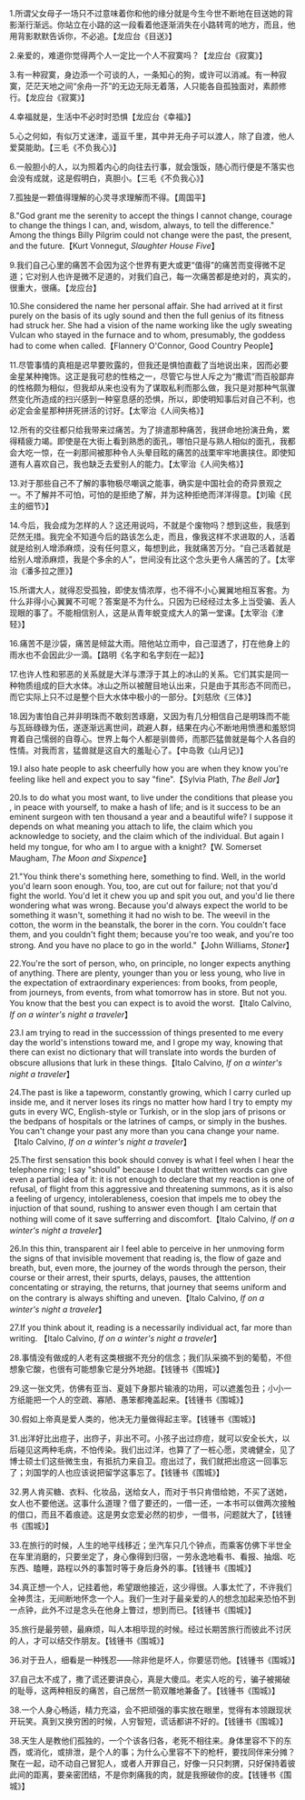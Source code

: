 1.所谓父女母子一场只不过意味着你和他的缘分就是今生今世不断地在目送她的背影渐行渐远。你站立在小路的这一段看着他逐渐消失在小路转弯的地方，而且，他用背影默默告诉你，不必追。【龙应台《目送》】

2.亲爱的，难道你觉得两个人一定比一个人不寂寞吗？【龙应台《寂寞》】

3.有一种寂寞，身边添一个可谈的人，一条知心的狗，或许可以消减。有一种寂寞，茫茫天地之间“余舟一芥”的无边无际无着落，人只能各自孤独面对，素颜修行。【龙应台《寂寞》】

4.幸福就是，生活中不必时时恐惧【龙应台《幸福》】

5.心之何如，有似万丈迷津，遥亘千里，其中并无舟子可以渡人，除了自渡，他人爱莫能助。【三毛《不负我心》】

6.一般胆小的人，以为照着内心的向往去行事，就会饿饭，随心而行便是不落实也会没有成就，这是假明白，真胆小。【三毛《不负我心》】

7.孤独是一颗值得理解的心灵寻求理解而不得。【周国平】

8."God grant me the serenity to accept the things I cannot change, courage to change the things I can, and, wisdom, always, to tell the difference." Among the things Billy Pilgrim could not change were the past, the present, and the future.【Kurt Vonnegut, *Slaughter House Five*】

9.我们自己心里的痛苦不会因为这个世界有更大或更“值得”的痛苦而变得微不足道；它对别人也许是微不足道的，对我们自己，每一次痛苦都是绝对的，真实的，很重大，很痛。【龙应台】

10.She considered the name her personal affair. She had arrived at it first purely on the basis of its ugly sound and then the full genius of its fitness had struck her. She had a vision of the name working like the ugly sweating Vulcan who stayed in the furnace and to whom, presumably, the goddess had to come when called.【Flannery O'Connor, Good Country People】

11.尽管事情的真相是迟早要败露的，但我还是惧怕直截了当地说出来，因而必要金星某种掩饰。这正是我可悲的性格之一，尽管它与世人斥之为“撒谎”而百般鄙弃的性格颇为相似，但我却从来也没有为了谋取私利而那么做，我只是对那种气氛骤然变化所造成的扫兴感到一种窒息感的恐惧，所以，即使明知事后对自己不利，也必定会金星那种拼死拼活的讨好。【太宰治《人间失格》】

12.所有的交往都只给我带来过痛苦。为了排遣那种痛苦，我拼命地扮演丑角，累得精疲力竭。即使是在大街上看到熟悉的面孔，哪怕只是与熟人相似的面孔，我都会大吃一惊，在一刹那间被那种令人头晕目眩的痛苦的战栗牢牢地裹挟住。即使知道有人喜欢自己，我也缺乏去爱别人的能力。【太宰治《人间失格》】

13.对于那些自己不了解的事物极尽嘲讽之能事，确实是中国社会的奇异景观之一。不了解并不可怕，可怕的是拒绝了解，并为这种拒绝而洋洋得意。【刘瑜《民主的细节》】

14.今后，我会成为怎样的人？这还用说吗，不就是个废物吗？想到这些，我感到茫然无措。我完全不知道今后的路该怎么走，而且，像我这样不求进取的人，活着就是给别人增添麻烦，没有任何意义，每想到此，我就痛苦万分。“自己活着就是给别人增添麻烦，我是个多余的人”，世间没有比这个念头更令人痛苦的了。【太宰治《潘多拉之匣》】

15.所谓大人，就得忍受孤独，即使友情浓厚，也不得不小心翼翼地相互客套。为什么非得小心翼翼不可呢？答案是不为什么。只因为已经经过太多上当受骗、丢人现眼的事了。不能相信别人，这是从青年蜕变成大人的第一堂课。【太宰治《津轻》】

16.痛苦不是沙袋，痛苦是倾盆大雨。陪他站立雨中，自己湿透了，打在他身上的雨水也不会因此少一滴。【路明《名字和名字刻在一起》】

17.也许人性和邪恶的关系就是大洋与漂浮于其上的冰山的关系。它们其实是同一种物质组成的巨大水体。冰山之所以被醒目地认出来，只是由于其形态不同而已，而它实际上只不过是整个巨大水体中极小的一部分。【刘慈欣《三体》】

18.因为害怕自己并非明珠而不敢刻苦琢磨，又因为有几分相信自己是明珠而不能与瓦砾碌碌为伍，遂逐渐远离世间，疏避人群，结果在内心不断地用愤懑和羞怒饲育着自己懦弱的自尊心。世界上每个人都是驯兽师，而那匹猛兽就是每个人各自的性情。对我而言，猛兽就是这自大的羞耻心了。【中岛敦《山月记》】

19.I also hate people to ask cheerfully how you are when they know you're feeling like hell and expect you to say "fine".【Sylvia Plath, *The Bell Jar*】

20.Is to do what you most want, to live under the conditions that please you , in peace with yourself, to make a hash of life; and is it success to be an eminent surgeon with ten thousand a year and a beautiful wife? I suppose it depends on what meaning you attach to life, the claim which you acknowledge to society, and the claim which of the individual. But again I held my tongue, for who am I to argue with a knight?【W. Somerset Maugham, *The Moon and Sixpence*】

21."You think there's something here, something to find. Well, in the world you'd learn soon enough. You, too, are cut out for failure; not that you'd fight the world. You'd let it chew you up and spit you out, and you'd lie there wondering what was wrong. Because you'd always expect the world to be something it wasn't, something it had no wish to be. The weevil in the cotton, the worm in the beanstalk, the borer in the corn. You couldn't face them, and you couldn't fight them; because you're too weak, and you're too strong. And you have no place to go in the world."【John Williams, *Stoner*】

22.You're the sort of person, who, on principle, no longer expects anything of anything. There are plenty, younger than you or less young, who live in the expectation of extraordinary experiences: from books, from people, from journeys, from events, from what tomorrow has in store. But not you. You know that the best you can expect is to avoid the worst.【Italo Calvino, *If on a winter's night a traveler*】

23.I am trying to read in the successsion of things presented to me every day the world's intenstions toward me, and I grope my way, knowing that there can exist no dictionary that will translate into words the burden of obscure allusions that lurk in these things.【Italo Calvino, *If on a winter's night a traveler*】

24.The past is like a tapeworm, constantly growing, which I carry curled up inside me, and it nerver loses its rings no matter how hard I try to empty my guts in every WC, English-style or Turkish, or in the slop jars of prisons or the bedpans of hospitals or the latrines of camps, or simply in the bushes. You can't change your past any more than you cana change your name.【Italo Calvino, *If on a winter's night a traveler*】

25.The first sensation this book should convey is what I feel when I hear the telephone ring; I say "should" because I doubt that written words can give even a partial idea of it: it is not enough to declare that my reaction is one of refusal, of flight from this aggressive and threatening summons, as it is also a feeling of urgency, intolerableness, coesion that impels me to obey the injuction of that sound, rushing to answer even though I am certain that nothing will come of it save sufferring and discomfort.【Italo Calvino, *If on a winter's night a traveler*】

26.In this thin, transparent air I feel able to perceive in her unmoving form the signs of that invisible movement that reading is, the flow of gaze and breath, but, even more, the journey of the words through the person, their course or their arrest, their spurts, delays, pauses, the atttention concentating or straying, the returns, that journey that seems uniform and on the contrary is always shifting and uneven.【Italo Calvino, *If on a winter's night a traveler*】

27.If you think about it, reading is a necessarily individual act, far more than writing. 【Italo Calvino, *If on a winter's night a traveler*】

28.事情没有做成的人老有这类根据不充分的信念；我们队采摘不到的葡萄，不但想象它酸，也很有可能想象它是分外地甜。【钱锺书《围城》】

29.这一张文凭，仿佛有亚当、夏娃下身那片输液的功用，可以遮羞包丑；小小一方纸能把一个人的空疏、寡陋、愚笨都掩盖起来。【钱锺书《围城》】

30.假如上帝真是爱人类的，他决无力量做得起主宰。【钱锺书《围城》】

31.出洋好比出痘子，出痧子，非出不可。小孩子出过痧痘，就可以安全长大，以后碰见这两种毛病，不怕传染。我们出过洋，也算了了一桩心愿，灵魂健全，见了博士硕士们这些微生虫，有抵抗力来自卫。痘出过了，我们就把出痘这一回事忘了；刘国学的人也应该说把留学这事忘了。【钱锺书《围城》】

32.男人肯买糖、衣料、化妆品，送给女人，而对于书只肯借给她，不买了送她，女人也不要他送。这事什么道理？借了要还的，一借一还，一本书可以做两次接触的借口，而且不着痕迹。这是男女恋爱必然的初步，一借书，问题就大了，【钱锺书《围城》】

33.在旅行的时候，人生的地平线移近；坐汽车只几个钟点，而乘客仿佛下半世全在车里消磨的，只要坐定了，身心像得到归宿，一劳永逸地看书、看报、抽烟、吃东西、瞌睡，路程以外的事暂时等于身后身外的事。【钱锺书《围城》】

34.真正想一个人，记挂着他，希望跟他接近，这少得很。人事太忙了，不许我们全神贯注，无间断地怀念一个人。我们一生对于最亲爱的人的想念加起来恐怕不到一点钟，此外不过是念头在他身上瞥过，想到而已。【钱锺书《围城》】

35.旅行是最劳顿，最麻烦，叫人本相毕现的时候。经过长期苦旅行而彼此不讨厌的人，才可以结交作朋友。【钱锺书《围城》】

36.对于丑人，细看是一种残忍——除非他是坏人，你要惩罚他。【钱锺书《围城》】

37.自己太不成了，撒了谎还要讲良心，真是大傻瓜。老实人吃的亏，骗子被揭破的耻辱，这两种相反的痛苦，自己居然一箭双雕地兼备了。【钱锺书《围城》】

38.一个人身心畅适，精力充溢，会不把顽强的事实放在眼里，觉得有本领跟现状开玩笑。真到又换穷困的时候，人穷智短，谎话都讲不好的。【钱锺书《围城》】

38.天生人是教他们孤独的，一个个该各归各，老死不相往来。身体里容不下的东西，或消化，或排泄，是个人的事；为什么心里容不下的枪杆，要找同伴来分摊？聚在一起，动不动自己冒犯人，或者人开罪自己，好像一只只刺猬，只好保持着彼此间的距离，要亲密团结，不是你刺痛我的肉，就是我擦破你的皮。【钱锺书《围城》】
